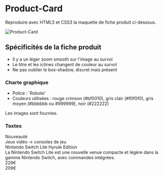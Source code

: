 # Product-Card

Reproduire avec HTML5 et CSS3 la maquette de fiche produit ci-dessous.

![Product-Card](https://sebastien-devos.fr/img/codegt/product_card.jpg "Product Card")


## Spécificités de la fiche produit

- Il y a un léger zoom smooth sur l'image au survol
- Le titre et les icônes changent de couleur au survol
- Ne pas oublier le box-shadow, discret mais présent

### Charte graphique

- Police : 'Roboto'
- Couleurs utilisées : rouge crimson (#bf0010), gris clair (#f0f0f0), gris moyen (#bbbbbb ou #999999), noir (#222222)

Les images sont fournies.

### Textes

Nouveauté  
Jeux vidéo &#x2192; consoles de jeu  
Nintendo Switch Lite Hyrule Edition  
La Nintendo Switch Lite est une nouvelle venue compacte et légère dans la gamme Nintendo Switch, avec commandes intégrées.  
229€  
209€

